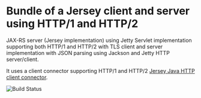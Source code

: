 # Bundle of a Jersey client and server using HTTP/1 and HTTP/2
JAX-RS server (Jersey implementation) using Jetty Servlet implementation supporting both HTTP/1 and HTTP/2 with TLS client and server implementation with JSON parsing using Jackson and Jetty HTTP server/client.

It uses a client connector supporting HTTP/1 and HTTP/2 [Jersey Java HTTP client connector](https://github.com/nhenneaux/jersey-httpclient-connector).

![Build Status](https://github.com/nhenneaux/jaxrs-bundle/workflows/Java%20CI/badge.svg)